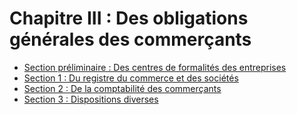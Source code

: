 # Chapitre III : Des obligations générales des commerçants

- [Section préliminaire : Des centres de formalités des entreprises](section-preliminaire)
- [Section 1 : Du registre du commerce et des sociétés](section-1)
- [Section 2 : De la comptabilité des commerçants](section-2)
- [Section 3 : Dispositions diverses](section-3)
